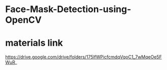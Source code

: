 # Face-Mask-Detection-using-OpenCV
# materials link
https://drive.google.com/drive/folders/175lfWPicfcmdqVqoC1_7wMqeOe5FWuR_

